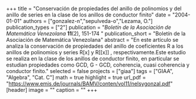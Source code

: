 +++
title = "Conservación de propiedades del anillo de polinomios y del anillo de series en la clase de los anillos de conductor finito"
date = "2004-01-01"
authors = ["gonzalez-n","sepulveda-o","Lezama, O."]
publication_types = ["2"]
publication = "*Boletín de la Asociación de Matemática Venezolana* **11**(2), 151-174 "
publication_short = "Boletín de la Asociación de Matemática Venezolana"
abstract = "En este artículo se analiza la conservación de propiedades del anillo de coeficientes R a los anillos de polinomios y series R[x] y R[[x]] , respectivamente.Este estudio se realiza en la clase de los anillos de conductor finito, en particular se estudian propiedades como GCD, G - GCD, coherencia, cuasi coherencia y conductor finito."
selected = false
projects = ["giaa"]
tags = ["GIAA", "Algebra", "Cat. C"]
math = true
highlight = true
url_pdf = "https://www.emis.de/journals/BAMV/conten/vol11/nelsygonzal.pdf"
[header]
image = ""
caption = ""
+++
